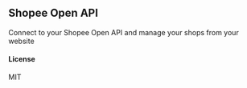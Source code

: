 ## Shopee Open API

Connect to your Shopee Open API and manage your shops from your website

#### License

MIT
